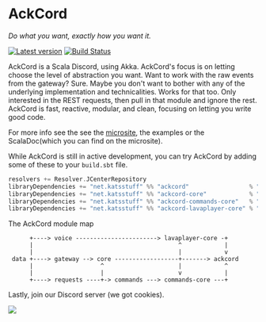 # AckCord
*Do what you want, exactly how you want it.*

[![Latest version](https://index.scala-lang.org/katrix/ackcord/ackcord/latest.svg)](https://index.scala-lang.org/katrix/ackcord/ackcord) [![Build Status](https://travis-ci.com/Katrix/AckCord.svg?branch=master)](https://travis-ci.com/Katrix/AckCord)

AckCord is a Scala Discord, using Akka. AckCord's focus is on letting choose the level of abstraction you want. Want to work with the raw events from the gateway? Sure. Maybe you don't want to bother with any of the underlying implementation and technicalities. Works for that too. Only interested in the REST requests, then pull in that module and ignore the rest. AckCord is fast, reactive, modular, and clean, focusing on letting you write good code.

For more info see the see the [microsite](https://ackcord.katsstuff.net/), the examples or the ScalaDoc(which you can find on the microsite).

While AckCord is still in active development, you can try AckCord by adding some of these to your `build.sbt` file.
```scala
resolvers += Resolver.JCenterRepository
libraryDependencies += "net.katsstuff" %% "ackcord"                 % "0.15.0" //For high level API, includes all the other modules
libraryDependencies += "net.katsstuff" %% "ackcord-core"            % "0.15.0" //Low level core API
libraryDependencies += "net.katsstuff" %% "ackcord-commands-core"   % "0.15.0" //Low to mid level Commands API
libraryDependencies += "net.katsstuff" %% "ackcord-lavaplayer-core" % "0.15.0" //Low level lavaplayer API
```

The AckCord module map
```
      +----> voice -----------------------> lavaplayer-core -+ 
      |                                         ^            |   
      |                                         |            v   
 data +----> gateway --> core ------------------+-------> ackcord
      |                   ^                     |            ^   
      |                   |                     v            |
      +----> requests ----+-> commands ---> commands-core ---+
```

Lastly, join our Discord server (we got cookies).

[![](https://discordapp.com/api/guilds/399373512072232961/embed.png?style=banner1)](https://discord.gg/5UH627u) 
